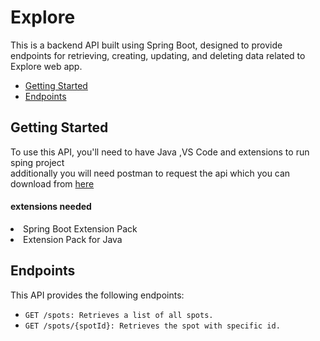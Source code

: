 # Explore

This is a backend API built using Spring Boot, designed to provide endpoints for retrieving, creating, updating, and deleting data related to Explore web app.

<ul>
  <li><a href="#getting-started" target="_new">Getting Started</a></li>
  <li><a href="#endpoints" target="">Endpoints</a></li>
</ul>

<h2 id="getting-started"> Getting Started </h2>
To use this API, you'll need to have Java ,VS Code and extensions to run sping project </br>
additionally you will need postman to request the api which you can download from <a href="https://www.postman.com/downloads/" target="_blank">here</a>  </br>

#### extensions needed

<li>Spring Boot Extension Pack</li>
<li>Extension Pack for Java</li>
<h2 id="endpoints">Endpoints </h2>

This API provides the following endpoints:
- ```GET /spots: Retrieves a list of all spots.```
- ```GET /spots/{spotId}: Retrieves the spot with specific id.```
